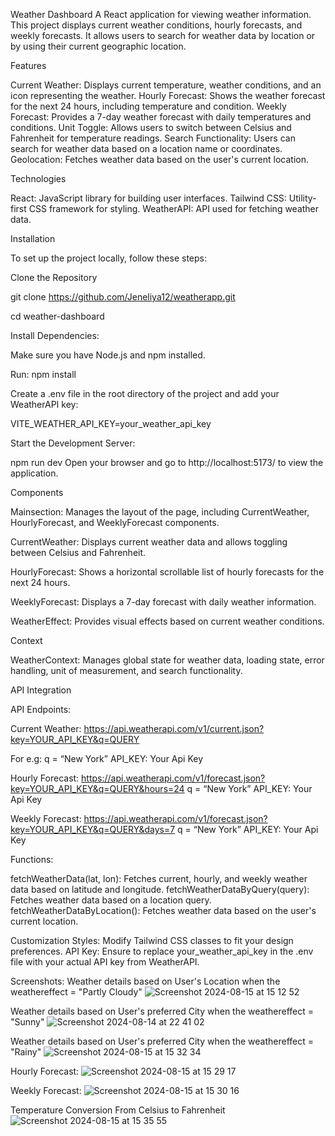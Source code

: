 Weather Dashboard
A React application for viewing weather information. This project displays current weather conditions, hourly forecasts, and weekly forecasts. It allows users to search for weather data by location or by using their current geographic location.

Features

Current Weather: Displays current temperature, weather conditions, and an icon representing the weather.
Hourly Forecast: Shows the weather forecast for the next 24 hours, including temperature and condition.
Weekly Forecast: Provides a 7-day weather forecast with daily temperatures and conditions.
Unit Toggle: Allows users to switch between Celsius and Fahrenheit for temperature readings.
Search Functionality: Users can search for weather data based on a location name or coordinates.
Geolocation: Fetches weather data based on the user's current location.

Technologies

React: JavaScript library for building user interfaces.
Tailwind CSS: Utility-first CSS framework for styling.
WeatherAPI: API used for fetching weather data.

Installation

To set up the project locally, follow these steps:

Clone the Repository

git clone https://github.com/Jeneliya12/weatherapp.git

cd weather-dashboard

Install Dependencies:

Make sure you have Node.js and npm installed.

Run:
npm install

Create a .env file in the root directory of the project and add your WeatherAPI key:

VITE_WEATHER_API_KEY=your_weather_api_key

Start the Development Server:

npm run dev
Open your browser and go to http://localhost:5173/ to view the application.

Components

Mainsection: Manages the layout of the page, including CurrentWeather, HourlyForecast, and WeeklyForecast components.

CurrentWeather: Displays current weather data and allows toggling between Celsius and Fahrenheit.

HourlyForecast: Shows a horizontal scrollable list of hourly forecasts for the next 24 hours.

WeeklyForecast: Displays a 7-day forecast with daily weather information.

WeatherEffect: Provides visual effects based on current weather conditions.

Context

WeatherContext: Manages global state for weather data, loading state, error handling, unit of measurement, and search functionality.

API Integration

API Endpoints:

Current Weather: https://api.weatherapi.com/v1/current.json?key=YOUR_API_KEY&q=QUERY

For e.g:
q = “New York”
API_KEY: Your Api Key

Hourly Forecast: https://api.weatherapi.com/v1/forecast.json?key=YOUR_API_KEY&q=QUERY&hours=24
q = “New York”
API_KEY: Your Api Key

Weekly Forecast: https://api.weatherapi.com/v1/forecast.json?key=YOUR_API_KEY&q=QUERY&days=7
q = “New York”
API_KEY: Your Api Key

Functions:

fetchWeatherData(lat, lon): Fetches current, hourly, and weekly weather data based on latitude and longitude.
fetchWeatherDataByQuery(query): Fetches weather data based on a location query.
fetchWeatherDataByLocation(): Fetches weather data based on the user's current location.

Customization
Styles: Modify Tailwind CSS classes to fit your design preferences.
API Key: Ensure to replace your_weather_api_key in the .env file with your actual API key from WeatherAPI.

Screenshots:
Weather details based on User's Location when the weathereffect = "Partly Cloudy"
![Screenshot 2024-08-15 at 15 12 52](https://github.com/user-attachments/assets/9cf50906-f9b8-46e5-b8e2-65e036511e7c)

Weather details based on User's preferred City when the weathereffect = "Sunny"
![Screenshot 2024-08-14 at 22 41 02](https://github.com/user-attachments/assets/79e9de81-1b06-45ca-b66e-77dd3ebf5e74)

Weather details based on User's preferred City when the weathereffect = "Rainy"
![Screenshot 2024-08-15 at 15 32 34](https://github.com/user-attachments/assets/7f28476f-43eb-4093-9d6d-76d805750a67)

Hourly Forecast:
![Screenshot 2024-08-15 at 15 29 17](https://github.com/user-attachments/assets/6d4f4e4c-85eb-416c-af2f-03a89ca03b00)

Weekly Forecast:
![Screenshot 2024-08-15 at 15 30 16](https://github.com/user-attachments/assets/666c3529-42ef-4a57-ac31-35b394bc87b4)

Temperature Conversion From Celsius to Fahrenheit
![Screenshot 2024-08-15 at 15 35 55](https://github.com/user-attachments/assets/56b0a777-e3e3-4ff2-8467-5d1e4724b3f7)









